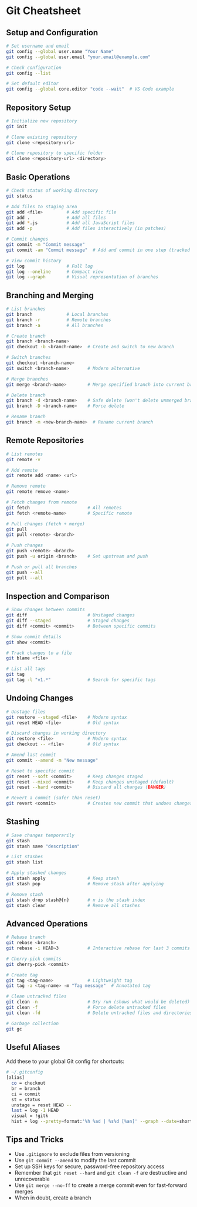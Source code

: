 # Git Cheatsheet

## Setup and Configuration

```bash
# Set username and email
git config --global user.name "Your Name"
git config --global user.email "your.email@example.com"

# Check configuration
git config --list

# Set default editor
git config --global core.editor "code --wait"  # VS Code example
```

## Repository Setup

```bash
# Initialize new repository
git init

# Clone existing repository
git clone <repository-url>

# Clone repository to specific folder
git clone <repository-url> <directory>
```

## Basic Operations

```bash
# Check status of working directory
git status

# Add files to staging area
git add <file>         # Add specific file
git add .              # Add all files
git add *.js           # Add all JavaScript files
git add -p             # Add files interactively (in patches)

# Commit changes
git commit -m "Commit message"
git commit -am "Commit message"  # Add and commit in one step (tracked files only)

# View commit history
git log                # Full log
git log --oneline      # Compact view
git log --graph        # Visual representation of branches
```

## Branching and Merging

```bash
# List branches
git branch             # Local branches
git branch -r          # Remote branches
git branch -a          # All branches

# Create branch
git branch <branch-name>
git checkout -b <branch-name>  # Create and switch to new branch

# Switch branches
git checkout <branch-name>
git switch <branch-name>       # Modern alternative

# Merge branches
git merge <branch-name>        # Merge specified branch into current branch

# Delete branch
git branch -d <branch-name>    # Safe delete (won't delete unmerged branch)
git branch -D <branch-name>    # Force delete

# Rename branch
git branch -m <new-branch-name>  # Rename current branch
```

## Remote Repositories

```bash
# List remotes
git remote -v

# Add remote
git remote add <name> <url>

# Remove remote
git remote remove <name>

# Fetch changes from remote
git fetch                      # All remotes
git fetch <remote-name>        # Specific remote

# Pull changes (fetch + merge)
git pull
git pull <remote> <branch>

# Push changes
git push <remote> <branch>
git push -u origin <branch>    # Set upstream and push

# Push or pull all branches
git push --all
git pull --all
```

## Inspection and Comparison

```bash
# Show changes between commits
git diff                       # Unstaged changes
git diff --staged              # Staged changes
git diff <commit> <commit>     # Between specific commits

# Show commit details
git show <commit>

# Track changes to a file
git blame <file>

# List all tags
git tag
git tag -l "v1.*"              # Search for specific tags
```

## Undoing Changes

```bash
# Unstage files
git restore --staged <file>    # Modern syntax
git reset HEAD <file>          # Old syntax

# Discard changes in working directory
git restore <file>             # Modern syntax
git checkout -- <file>         # Old syntax

# Amend last commit
git commit --amend -m "New message"

# Reset to specific commit
git reset --soft <commit>      # Keep changes staged
git reset --mixed <commit>     # Keep changes unstaged (default)
git reset --hard <commit>      # Discard all changes (DANGER)

# Revert a commit (safer than reset)
git revert <commit>            # Creates new commit that undoes changes
```

## Stashing

```bash
# Save changes temporarily
git stash
git stash save "description"

# List stashes
git stash list

# Apply stashed changes
git stash apply                # Keep stash
git stash pop                  # Remove stash after applying

# Remove stash
git stash drop stash@{n}       # n is the stash index
git stash clear                # Remove all stashes
```

## Advanced Operations

```bash
# Rebase branch
git rebase <branch>
git rebase -i HEAD~3           # Interactive rebase for last 3 commits

# Cherry-pick commits
git cherry-pick <commit>

# Create tag
git tag <tag-name>             # Lightweight tag
git tag -a <tag-name> -m "Tag message"  # Annotated tag

# Clean untracked files
git clean -n                   # Dry run (shows what would be deleted)
git clean -f                   # Force delete untracked files
git clean -fd                  # Delete untracked files and directories

# Garbage collection
git gc
```

## Useful Aliases

Add these to your global Git config for shortcuts:

```bash
# ~/.gitconfig
[alias]
  co = checkout
  br = branch
  ci = commit
  st = status
  unstage = reset HEAD --
  last = log -1 HEAD
  visual = !gitk
  hist = log --pretty=format:'%h %ad | %s%d [%an]' --graph --date=short
```

## Tips and Tricks

- Use `.gitignore` to exclude files from versioning
- Use `git commit --amend` to modify the last commit
- Set up SSH keys for secure, password-free repository access
- Remember that `git reset --hard` and `git clean -f` are destructive and unrecoverable
- Use `git merge --no-ff` to create a merge commit even for fast-forward merges
- When in doubt, create a branch
